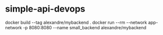 # simple-api-devops
docker build --tag alexandre/mybackend .
docker run  --rm --network app-network -p 8080:8080  --name small_backend alexandre/mybackend
